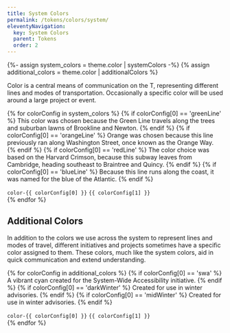```yaml
---
title: System Colors
permalink: /tokens/colors/system/
eleventyNavigation:
  key: System Colors
  parent: Tokens
  order: 2
---
```


{%- assign system_colors = theme.color | systemColors -%}
{% assign additional_colors = theme.color | additionalColors %}

Color is a central means of communication on the T, representing different lines and modes of transportation. Occasionally a specific color will be used around a large project or event.

{% for colorConfig in system_colors %}
  {% if colorConfig[0] == 'greenLine' %}
  This color was chosen because the Green Line travels along the trees and suburban lawns of Brookline and Newton.
  {% endif %}
  {% if colorConfig[0] == 'orangeLine' %}
  Orange was chosen because this line previously ran along Washington Street, once known as the Orange Way. 
  {% endif %}
  {% if colorConfig[0] == 'redLine' %}
  The color choice was based on the Harvard Crimson, because this subway leaves from Cambridge, heading southeast to Braintree and Quincy.
  {% endif %}
  {% if colorConfig[0] == 'blueLine' %}
  Because this line runs along the coast, it was named for the blue of the Atlantic.
  {% endif %}
  <div class="px-sm py-sm inline-block mb-1 bg-{{ colorConfig[0] }} text-white">
    <code>color-{{ colorConfig[0] }}</code>
    <code>{{ colorConfig[1] }}</code>
  </div>
{% endfor %}

## Additional Colors

In addition to the colors we use across the system to represent lines and modes of travel, different initiatives and projects sometimes have a specific color assigned to them. These colors, much like the system colors, aid in quick communication and extend understanding.

{% for colorConfig in additional_colors %}
  {% if colorConfig[0] == 'swa' %}
  A vibrant cyan created for the System-Wide Accessibility initiative.
  {% endif %}
  {% if colorConfig[0] == 'darkWinter' %}
  Created for use in winter advisories.
  {% endif %}
  {% if colorConfig[0] == 'midWinter' %}
  Created for use in winter advisories.
  {% endif %}

  <div class="px-sm py-sm inline-block mb-1 bg-{{ colorConfig[0] }} text-white">
    <code>color-{{ colorConfig[0] }}</code>
    <code>{{ colorConfig[1] }}</code>
  </div>
{% endfor %}
